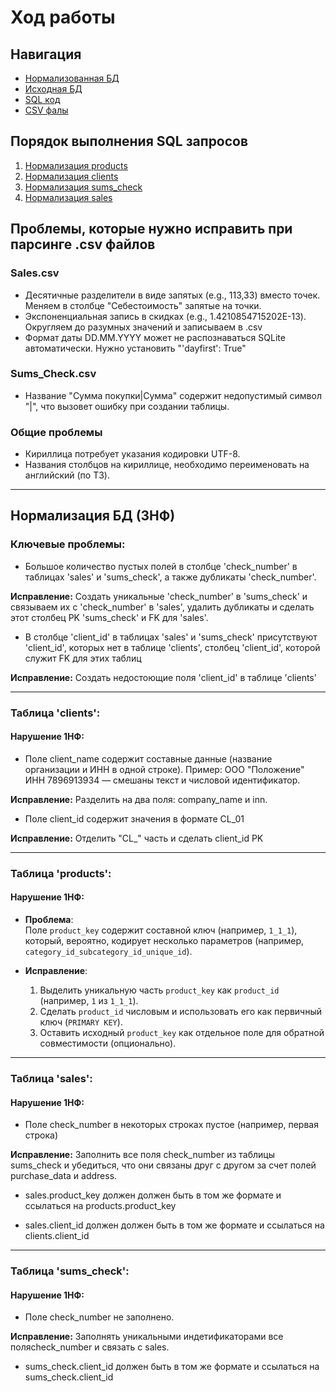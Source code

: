 # Ход работы

## Навигация

- [Нормализованная БД](db/output/final.db)
- [Исходная БД](db/recovered.db)
- [SQL код](db/output/SQL_normalization.sql)
- [CSV фалы](csv/)

## Порядок выполнения SQL запросов

1. [Нормализация products](/db/output/SQL/products_normalization.sql)
2. [Нормализация clients](/db/output/SQL/clients_normalization.sql)
3. [Нормализация sums_check](/db/output/SQL/sums_check_normalizations.sql)
4. [Нормализация sales](/db/output/SQL/sales_normalization.sql)

## Проблемы, которые нужно исправить при парсинге .csv файлов

### Sales.csv

- Десятичные разделители в виде запятых (e.g., 113,33) вместо точек. Меняем в столбце "Себестоимость" запятые на точки.
- Экспоненциальная запись в скидках (e.g., 1.4210854715202E-13). Округляем до разумных значений и записываем в .csv
- Формат даты DD.MM.YYYY может не распознаваться SQLite автоматически. Нужно установить "'dayfirst': True"

### Sums_Check.csv

- Название "Сумма покупки|Сумма" содержит недопустимый символ "|", что вызовет ошибку при создании таблицы.

### Общие проблемы

- Кириллица потребует указания кодировки UTF-8.
- Названия столбцов на кириллице, необходимо переименовать на английский (по ТЗ).

---

## Нормализация БД (3НФ)

### Ключевые проблемы:

- Большое количество пустых полей в столбце 'check_number' в таблицах 'sales' и 'sums_check', а также дубликаты 'check_number'. 

**Исправление:** Создать уникальные 'check_number' в 'sums_check' и связываем их с 'check_number' в 'sales', удалить дубликаты и сделать этот столбец PK 'sums_check' и FK для 'sales'.

- В столбце 'client_id' в таблицах 'sales' и 'sums_check' присутствуют 'client_id', которых нет в таблице 'clients', столбец 'client_id', которой служит FK для этих таблиц

**Исправление:** Создать недостоющие поля 'client_id' в таблице 'clients'

---

### Таблица 'clients':

#### Нарушение 1НФ:

- Поле client_name содержит составные данные (название организации и ИНН в одной строке). Пример: ООО "Положение" ИНН 7896913934 — смешаны текст и числовой идентификатор. 

**Исправление:** Разделить на два поля: company_name и inn.

- Поле client_id содержит значения в формате CL_01

**Исправление:** Отделить "CL_" часть и сделать client_id PK

---

### Таблица 'products':

#### Нарушение 1НФ:

- **Проблема**:  
  Поле `product_key` содержит составной ключ (например, `1_1_1`), который, вероятно, кодирует несколько параметров (например, `category_id_subcategory_id_unique_id`).

- **Исправление**:
  1. Выделить уникальную часть `product_key` как `product_id` (например, `1` из `1_1_1`).
  2. Сделать `product_id` числовым и использовать его как первичный ключ (`PRIMARY KEY`).
  3. Оставить исходный `product_key` как отдельное поле для обратной совместимости (опционально).

---

### Таблица 'sales':

#### Нарушение 1НФ:

- Поле check_number в некоторых строках пустое (например, первая строка)

**Исправление:** Заполнить все поля check_number из таблицы sums_check и убедиться, что они связаны друг с другом за счет полей purchase_data и address.

- sales.product_key должен должен быть в том же формате и ссылаться на products.product_key

- sales.client_id должен должен быть в том же формате и ссылаться на clients.client_id

---

### Таблица 'sums_check':

#### Нарушение 1НФ:

- Поле check_number не заполнено.

**Исправление:** Заполнять уникальными индетификаторами все поляcheck_number и связать с sales.

- sums_check.client_id должен быть в том же формате и ссылаться на sums_check.client_id 
